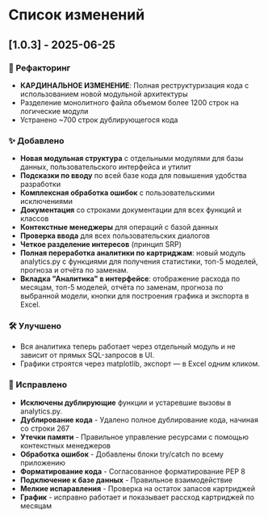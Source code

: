 # Список изменений

## [1.0.3] - 2025-06-25
### 🔄 Рефакторинг
- **КАРДИНАЛЬНОЕ ИЗМЕНЕНИЕ**: Полная реструктуризация кода с использованием новой модульной архитектуры
- Разделение монолитного файла объемом более 1200 строк на логические модули
- Устранено ~700 строк дублирующегося кода

### ✨ Добавлено
- **Новая модульная структура** с отдельными модулями для базы данных, пользовательского интерфейса и утилит
- **Подсказки по вводу** по всей базе кода для повышения удобства разработки
- **Комплексная обработка ошибок** с пользовательскими исключениями
- **Документация** со строками документации для всех функций и классов
- **Контекстные менеджеры** для операций с базой данных
- **Проверка ввода** для всех пользовательских диалогов
- **Четкое разделение интересов** (принцип SRP)
- **Полная переработка аналитики по картриджам**: новый модуль analytics.py с функциями для получения статистики, топ-5 моделей, прогноза и отчёта по заменам.
- **Вкладка "Аналитика" в интерфейсе**: отображение расхода по месяцам, топ-5 моделей, отчёта по заменам, прогноза по выбранной модели, кнопки для построения графика и экспорта в Excel.

### 🛠 Улучшено
- Вся аналитика теперь работает через отдельный модуль и не зависит от прямых SQL-запросов в UI.
- Графики строятся через matplotlib, экспорт — в Excel одним кликом.

### 🐞 Исправлено
- **Исключены дублирующие** функции и устаревшие вызовы в analytics.py.
- **Дублирование кода** - Удалено полное дублирование кода, начиная со строки 267
- **Утечки памяти** - Правильное управление ресурсами с помощью контекстных менеджеров
- **Обработка ошибок** - Добавлены блоки try/catch по всему приложению
- **Форматирование кода** - Согласованное форматирование PEP 8
- **Подключение к базе данных** - Правильное взаимодействие
- **Мелкие испаравления** - Проверка на остаток запасов картриджей
- **График** - исправно работает и показывает рассход картриджей по месяцам
